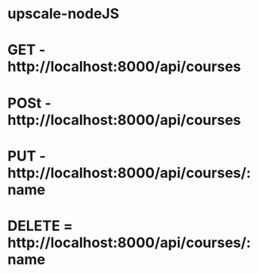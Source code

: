 # upscale-nodeJS

<!-- Created APi's for courses -->

<!-- GET -->

# GET - http://localhost:8000/api/courses

<!-- POST -->

# POSt - http://localhost:8000/api/courses

<!-- {
    "name": "FullStack Web 4.0",
    "description": "A Full stack web development course",
    "category": "Web"
} -->
<!-- PUT -->

# PUT -  http://localhost:8000/api/courses/:name

<!-- DELETE -->

# DELETE = http://localhost:8000/api/courses/:name
